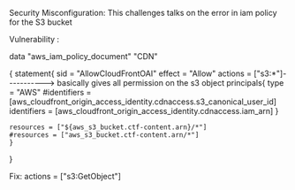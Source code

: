 Security Misconfiguration:
This challenges talks on the error in iam policy for the S3 bucket 

Vulnerability : 

data "aws_iam_policy_document" "CDN"

{
    statement{
        sid = "AllowCloudFrontOAI"
        effect = "Allow"
        actions = ["s3:*"]-----------> basically gives all permission on the s3 object 
        principals{
            type = "AWS"
            #identifiers = [aws_cloudfront_origin_access_identity.cdnaccess.s3_canonical_user_id]
            identifiers = [aws_cloudfront_origin_access_identity.cdnaccess.iam_arn]
        }
    
    resources = ["${aws_s3_bucket.ctf-content.arn}/*"]
    #resources = ["aws_s3_bucket.ctf-content.arn/*"]
    }
}


Fix: 
actions = ["s3:GetObject"]
